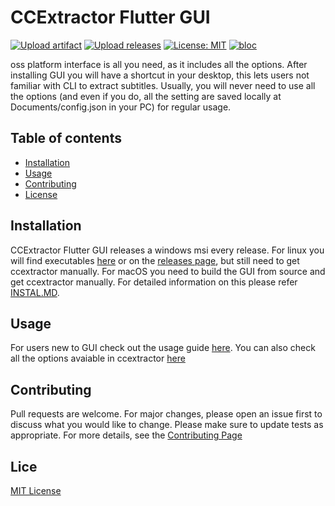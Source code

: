 # CCExtractor Flutter GUI 
[![Upload artifact](https://github.com/CCExtractor/ccextractorfluttergui/actions/workflows/create_artifacts.yml/badge.svg)](https://github.com/CCExtractor/ccextractorfluttergui/actions/workflows/create_artifacts.yml)
[![Upload releases](https://github.com/CCExtractor/ccextractorfluttergui/actions/workflows/create_releases.yml/badge.svg)](https://github.com/CCExtractor/ccextractorfluttergui/actions/workflows/create_releases.yml)
[![License: MIT](https://img.shields.io/badge/License-MIT-yellow.svg)](https://opensource.org/licenses/MIT)
[![bloc](https://img.shields.io/badge/flutter-bloc-blue)](https://github.com/felangel/bloc)

oss platform interface is all you need, as it includes all the options. After installing GUI you will have a shortcut in your desktop, this lets users not familiar with CLI to extract subtitles.
Usually, you will never need to use all the options (and even if you do, all the setting are saved locally at Documents/config.json in your PC) for regular usage.


## Table of contents
* [Installation](#installation)
* [Usage](#usage)
* [Contributing](#contributing)
* [License](#license)


## Installation
CCExtractor Flutter GUI releases a windows msi every release. For linux you will find executables [here](https://nightly.link/CCExtractor/ccextractorfluttergui/workflows/create_artifacts/master) or on the [releases page](https://github.com/CCExtractor/ccextractorfluttergui/releases), but still need to get ccextractor manually. For macOS you need to build the GUI from source and get ccextractor manually. For detailed information on this please refer [INSTAL.MD](INSTALL.MD).


## Usage
For users new to GUI check out the usage guide [here](USAGE.MD). You can also check all the options avaiable in ccextractor [here](https://ccextractor.org/public/general/command_line_usage/)


## Contributing
Pull requests are welcome. For major changes, please open an issue first to discuss what you would like to change. Please make sure to update tests as appropriate. For more details, see the [Contributing Page](CONTRIBUTING.md)

## Lice
[MIT License](LICENSE)
